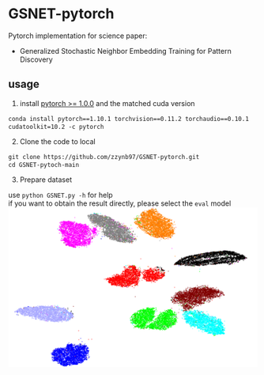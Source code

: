 # GSNET-pytorch
Pytorch implementation for science paper: <br>
* Generalized Stochastic Neighbor Embedding Training for Pattern Discovery
## usage
1. install [pytorch >= 1.0.0](https://pytorch.org/get-started/locally/) and the matched cuda version <br>
```
conda install pytorch==1.10.1 torchvision==0.11.2 torchaudio==0.10.1 cudatoolkit=10.2 -c pytorch 
```

2. Clone the code to local <br>
```    
git clone https://github.com/zzynb97/GSNET-pytorch.git 
cd GSNET-pytoch-main
```
3. Prepare dataset
 
use  `python GSNET.py -h`  for help <br>
if you want to obtain the result directly, please select the `eval` model 
![](/GSNET_MNIST.png)
